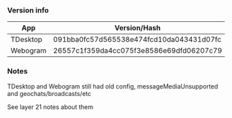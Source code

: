 ### Version info
App|Version/Hash|Date
---|---|---
TDesktop|091bba0fc57d565538e474fcd10da043431d07fc|02.01.15
Webogram|26557c1f359da4cc075f3e8586e69dfd06207c79|04.02.15

### Notes
TDesktop and Webogram still had old config, messageMediaUnsupported and geochats/broadcasts/etc

See layer 21 notes about them
